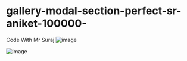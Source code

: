 # gallery-modal-section-perfect-sr-aniket-100000-
Code With Mr Suraj
![image](https://github.com/user-attachments/assets/3d9f23cb-ca92-49db-93a5-da10e9ed9aa2)

![image](https://github.com/user-attachments/assets/879df39a-da74-4e7b-b086-c42814cb9085)


